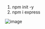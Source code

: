 1. npm init -y
2. npm i express

![image](https://github.com/user-attachments/assets/561305b6-a667-4586-8a43-c5a7cac4a72a)
